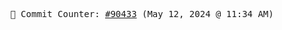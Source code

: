 <p align="center">
    <samp>
        📮 Commit Counter: <a href="https://github.com/Javascript-void0/Javascript-void0/commits/main">#90433</a> (May 12, 2024 @ 11:34 AM)
    </samp>
</p>